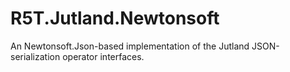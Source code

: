 # R5T.Jutland.Newtonsoft
An Newtonsoft.Json-based implementation of the Jutland JSON-serialization operator interfaces.
